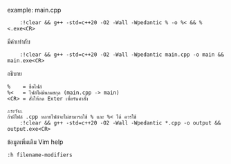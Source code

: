 example: main.cpp
```
	:!clear && g++ -std=c++20 -O2 -Wall -Wpedantic % -o %< && %<.exe<CR>
```
มีค่าเท่ากับ
```
	:!clear && g++ -std=c++20 -O2 -Wall -Wpedantic main.cpp -o main && main.exe<CR>
```

อธิบาย
```
%  	 = ชื่อไฟล์
%< 	 = ไฟล์ไม่มีนามสกุล (main.cpp -> main)
<CR> = สั่งให้กด Exter เพื่อรันคำสั่ง

⚠ระวัง⚠
ถ้ามีไฟล์ .cpp หลายไฟล์จะไม่สามารถใช้ % และ %< ได้ ควรใช้
	:!clear && g++ -std=c++20 -O2 -Wall -Wpedantic *.cpp -o output && output.exe<CR>

```

ข้อมูลเพิ่มเติม Vim help
```vim
:h filename-modifiers
```